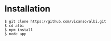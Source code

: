 # Installation

```
$ git clone https://github.com/vicanso/albi.git
$ cd albi
$ npm install
$ node app
```
